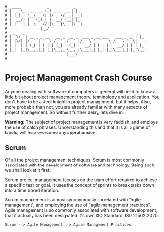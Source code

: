 ```text
#  ____            _           _
# |  _ \ _ __ ___ (_) ___  ___| |_
# | |_) | '__/ _ \| |/ _ \/ __| __|
# |  __/| | | (_) | |  __/ (__| |_
# |_|   |_|  \___// |\___|\___|\__|
#               |__/
#  __  __                                                   _
# |  \/  | __ _ _ __   __ _  __ _  ___ _ __ ___   ___ _ __ | |_
# | |\/| |/ _` | '_ \ / _` |/ _` |/ _ \ '_ ` _ \ / _ \ '_ \| __|
# | |  | | (_| | | | | (_| | (_| |  __/ | | | | |  __/ | | | |_
# |_|  |_|\__,_|_| |_|\__,_|\__, |\___|_| |_| |_|\___|_| |_|\__|
#                           |___/
#
```

Project Management Crash Course
================================

Anyone dealing with software of computers in general will need to know a little bit about project management
theory, terminology and application. You don't have to be a Jedi knight in project management, but it helps.
Also, more probable than not, you are already familiar with many aspects of project management. So without
further delay, lets dive in.

__Warning:__ The subject of project management is very faddish, and employs the use of catch phrases.
Understanding this and that it is all a game of labels, will help overcome any apprehension.

Scrum
-----

Of all the project management techniques, Scrum is most commonly associated with the development of software and
technology. Being such, we shall look at it first.

Scrum project management focuses on the team effort required to achieve a specific task or goal. It uses the
concept of sprints to break tasks down into a time boxed iteration. 

Scrum management is almost synonymously correlated with "Agile management", and employing the use of "agile management
practices". Agile management is so commonly associated with software development, that it actually has been
designated it's own ISO Standard, ISO 21502:2020. 

```text
Scrum --> Agile Management --> Agile Management Practices
```
